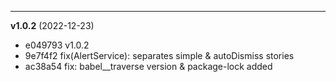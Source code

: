 
-------------------
 **v1.0.2**  (2022-12-23) 

* e049793 v1.0.2
* 9e7f4f2 fix(AlertService): separates simple & autoDismiss stories
* ac38a54 fix: babel__traverse version & package-lock added
